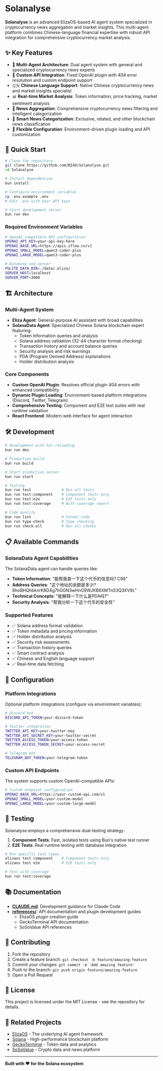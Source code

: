 # Solanalyse

**Solanalyse** is an advanced ElizaOS-based AI agent system specialized in cryptocurrency news aggregation and market insights. This multi-agent platform combines Chinese-language financial expertise with robust API integration for comprehensive cryptocurrency market analysis.

## ✨ Key Features

- 🤖 **Multi-Agent Architecture**: Dual agent system with general and specialized cryptocurrency news experts
- 🔗 **Custom API Integration**: Fixed OpenAI plugin with 404 error resolution and custom endpoint support
- 🇨🇳 **Chinese Language Support**: Native Chinese cryptocurrency news and market insights specialist
- 📊 **Real-time Market Analysis**: Token information, price tracking, market sentiment analysis
- 📰 **News Aggregation**: Comprehensive cryptocurrency news filtering and intelligent categorization
- 🎯 **Smart News Categorization**: Exclusive, related, and other blockchain news classification
- 🔧 **Flexible Configuration**: Environment-driven plugin loading and API customization

## 🚀 Quick Start

```bash
# Clone the repository
git clone https://github.com/BI4O/Solanalyse.git
cd Solanalyse

# Install dependencies
bun install

# Configure environment variables
cp .env.example .env
# Edit .env with your API keys

# Start development server
bun run dev
```

### Required Environment Variables

```bash
# OpenAI-compatible API configuration
OPENAI_API_KEY=your-api-key-here
OPENAI_BASE_URL=https://apis.iflow.cn/v1
OPENAI_SMALL_MODEL=qwen3-coder-plus
OPENAI_LARGE_MODEL=qwen3-coder-plus

# Database and server
PGLITE_DATA_DIR=./data/.eliza/
SERVER_HOST=localhost
SERVER_PORT=3000
```

## 🏗️ Architecture

### Multi-Agent System

- **Eliza Agent**: General-purpose AI assistant with broad capabilities
- **SolanaData Agent**: Specialized Chinese Solana blockchain expert featuring:
  - Token information queries and analysis
  - Solana address validation (32-44 character format checking)
  - Transaction history and account balance queries
  - Security analysis and risk warnings
  - PDA (Program Derived Address) explanations
  - Holder distribution analysis

### Core Components

- **Custom OpenAI Plugin**: Resolves official plugin 404 errors with enhanced compatibility
- **Dynamic Plugin Loading**: Environment-based platform integrations (Discord, Twitter, Telegram)
- **Comprehensive Testing**: Component and E2E test suites with real runtime validation
- **React Frontend**: Modern web interface for agent interaction

## 🛠️ Development

```bash
# Development with hot-reloading
bun run dev

# Production build
bun run build

# Start production server
bun run start

# Testing
bun run test              # Run all tests
bun run test:component    # Component tests only
bun run test:e2e          # E2E tests only
bun run test:coverage     # With coverage report

# Code quality
bun run lint              # Format code
bun run type-check        # Type checking
bun run check-all         # Run all checks
```

## 📋 Available Commands

### SolanaData Agent Capabilities

The SolanaData agent can handle queries like:

- **Token Information**: "能帮我查一下这个代币的信息吗? C98"
- **Address Queries**: "这个地址的余额是多少? 8hoBHQhbknrK8D4g7hGGN3wHnG9WJKB6XMTnS3Q3XV9L"
- **Technical Concepts**: "能解释一下什么是PDA吗?"
- **Security Analysis**: "帮我分析一下这个代币的安全性"

### Supported Features

- ✅ Solana address format validation
- ✅ Token metadata and pricing information
- ✅ Holder distribution analysis
- ✅ Security risk assessments
- ✅ Transaction history queries
- ✅ Smart contract analysis
- ✅ Chinese and English language support
- ✅ Real-time data fetching

## 🔧 Configuration

### Platform Integrations

Optional platform integrations (configure via environment variables):

```bash
# Discord bot
DISCORD_API_TOKEN=your-discord-token

# Twitter integration
TWITTER_API_KEY=your-twitter-key
TWITTER_API_SECRET_KEY=your-twitter-secret
TWITTER_ACCESS_TOKEN=your-access-token
TWITTER_ACCESS_TOKEN_SECRET=your-access-secret

# Telegram bot
TELEGRAM_BOT_TOKEN=your-telegram-token
```

### Custom API Endpoints

The system supports custom OpenAI-compatible APIs:

```bash
# Custom endpoint configuration
OPENAI_BASE_URL=https://your-custom-api.com/v1
OPENAI_SMALL_MODEL=your-custom-model
OPENAI_LARGE_MODEL=your-custom-large-model
```

## 🧪 Testing

Solanalyse employs a comprehensive dual-testing strategy:

1. **Component Tests**: Fast, isolated tests using Bun's native test runner
2. **E2E Tests**: Real runtime testing with database integration

```bash
# Run specific test types
elizaos test component    # Component tests only
elizaos test e2e          # E2E tests only

# Test with coverage
bun run test:coverage
```

## 📚 Documentation

- **[CLAUDE.md](./CLAUDE.md)**: Development guidance for Claude Code
- **[references/](./references/)**: API documentation and plugin development guides
  - ElizaOS plugin creation guide
  - GeckoTerminal API documentation
  - SoSoValue API references

## 🤝 Contributing

1. Fork the repository
2. Create a feature branch: `git checkout -b feature/amazing-feature`
3. Commit your changes: `git commit -m 'Add amazing feature'`
4. Push to the branch: `git push origin feature/amazing-feature`
5. Open a Pull Request

## 📄 License

This project is licensed under the MIT License - see the repository for details.

## 🔗 Related Projects

- [ElizaOS](https://elizaos.ai/) - The underlying AI agent framework
- [Solana](https://solana.com/) - High-performance blockchain platform
- [GeckoTerminal](https://www.geckoterminal.com/) - Token data and analytics
- [SoSoValue](https://www.sosovalue.com/) - Crypto data and news platform

---

**Built with ❤️ for the Solana ecosystem**